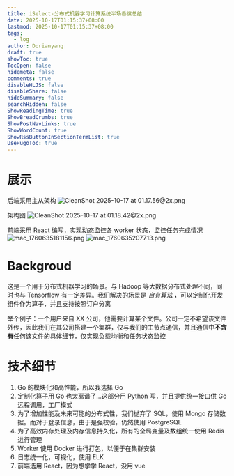```yaml
---
title: iSelect-分布式机器学习计算系统半场香槟总结
date: 2025-10-17T01:15:37+08:00
lastmod: 2025-10-17T01:15:37+08:00
tags:
  - log
author: Dorianyang
draft: true
showToc: true
TocOpen: false
hidemeta: false
comments: true
disableHLJS: false
disableShare: false
hideSummary: false
searchHidden: false
ShowReadingTime: true
ShowBreadCrumbs: true
ShowPostNavLinks: true
ShowWordCount: true
ShowRssButtonInSectionTermList: true
UseHugoToc: true
---
```

# 展示
后端采用主从架构
![CleanShot 2025-10-17 at 01.17.56@2x.png](https://s2.loli.net/2025/10/17/Ds4Be6Ydc2NGjng.png)

架构图
![CleanShot 2025-10-17 at 01.18.42@2x.png](https://s2.loli.net/2025/10/17/tiNXlQFak4WO8j7.png)

前端采用 React 编写，实现动态监控各 worker 状态，监控任务完成情况
![mac_1760635181156.png](https://s2.loli.net/2025/10/17/1wxzWyItmHOeF9V.png)
![mac_1760635207713.png](https://s2.loli.net/2025/10/17/pmBI5njGhb92geX.png)
# Backgroud
这是一个用于分布式机器学习的场景。与 Hadoop 等大数据分布式处理不同，同时也与 Tensorflow 有一定差异。我们解决的场景是 *自有算法* ，可以定制化开发组件作为算子，并且支持按照订户分离

举个例子：一个用户来自 XX 公司，他需要计算某个文件。公司一定不希望该文件外传，因此我们在其公司搭建一个集群，仅与我们的主节点通信，并且通信中**不含有**任何该文件的具体细节，仅实现负载均衡和任务状态监控

# 技术细节
1. Go 的模块化和高性能，所以我选择 Go
2. 定制化算子用 Go 也太离谱了...这部分用 Python 写，并且提供统一接口供 Go 远程调用，工厂模式
3. 为了增加性能及未来可能的分布式性，我们抛弃了 SQL，使用 Mongo 存储数据。而对于登录信息，由于是强校验，仍然使用 PostgreSQL
4. 为了高效内存处理及内存信息持久化，所有的全局变量及数组统一使用 Redis 进行管理
5. Worker 使用 Docker 进行打包，以便于在集群安装
6. 日志统一化，可视化，使用 ELK
7. 前端选用 React，因为想学学 React，没用 vue
